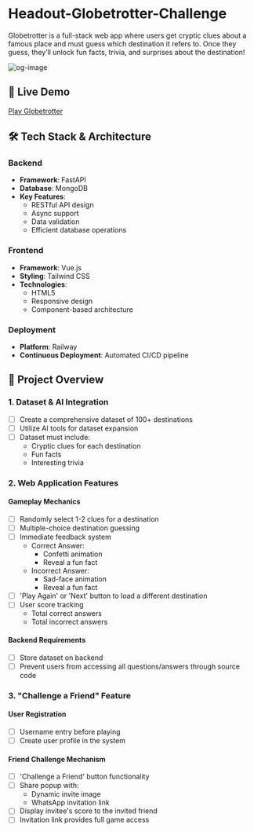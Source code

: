 # Headout-Globetrotter-Challenge
Globetrotter is a full-stack web app where users get cryptic clues about a famous place and must guess which destination it refers to. Once they guess, they’ll unlock fun facts, trivia, and surprises about the destination!

![og-image](https://github.com/user-attachments/assets/15188907-3c13-4c0a-b1c7-d7500ccdf388)

## 🚀 Live Demo
[Play Globetrotter](https://extraordinary-creation-production.up.railway.app/)

## 🛠 Tech Stack & Architecture

### Backend
- **Framework**: FastAPI
- **Database**: MongoDB
- **Key Features**:
  * RESTful API design
  * Async support
  * Data validation
  * Efficient database operations

### Frontend
- **Framework**: Vue.js
- **Styling**: Tailwind CSS
- **Technologies**:
  * HTML5
  * Responsive design
  * Component-based architecture

### Deployment
- **Platform**: Railway
- **Continuous Deployment**: Automated CI/CD pipeline

## 🎯 Project Overview

### 1. Dataset & AI Integration
- [ ] Create a comprehensive dataset of 100+ destinations
- [ ] Utilize AI tools for dataset expansion
- [ ] Dataset must include:
  * Cryptic clues for each destination
  * Fun facts
  * Interesting trivia

### 2. Web Application Features
#### Gameplay Mechanics
- [ ] Randomly select 1-2 clues for a destination
- [ ] Multiple-choice destination guessing
- [ ] Immediate feedback system
  * Correct Answer:
    - Confetti animation
    - Reveal a fun fact
  * Incorrect Answer:
    - Sad-face animation
    - Reveal a fun fact
- [ ] 'Play Again' or 'Next' button to load a different destination
- [ ] User score tracking
  * Total correct answers
  * Total incorrect answers

#### Backend Requirements
- [ ] Store dataset on backend
- [ ] Prevent users from accessing all questions/answers through source code

### 3. "Challenge a Friend" Feature
#### User Registration
- [ ] Username entry before playing
- [ ] Create user profile in the system

#### Friend Challenge Mechanism
- [ ] 'Challenge a Friend' button functionality
- [ ] Share popup with:
  * Dynamic invite image
  * WhatsApp invitation link
- [ ] Display invitee's score to the invited friend
- [ ] Invitation link provides full game access
